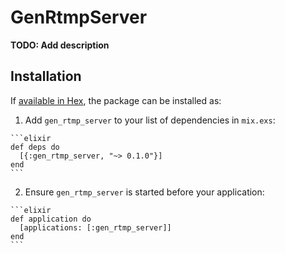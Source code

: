 # GenRtmpServer

**TODO: Add description**

## Installation

If [available in Hex](https://hex.pm/docs/publish), the package can be installed as:

  1. Add `gen_rtmp_server` to your list of dependencies in `mix.exs`:

    ```elixir
    def deps do
      [{:gen_rtmp_server, "~> 0.1.0"}]
    end
    ```

  2. Ensure `gen_rtmp_server` is started before your application:

    ```elixir
    def application do
      [applications: [:gen_rtmp_server]]
    end
    ```


